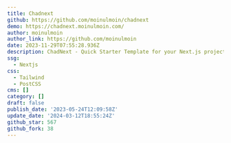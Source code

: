 ```yaml
---
title: Chadnext
github: https://github.com/moinulmoin/chadnext
demo: https://chadnext.moinulmoin.com/
author: moinulmoin
author_link: https://github.com/moinulmoin
date: 2023-11-29T07:55:28.936Z
description: ChadNext - Quick Starter Template for your Next.js project.
ssg:
  - Nextjs
css:
  - Tailwind
  - PostCSS
cms: []
category: []
draft: false
publish_date: '2023-05-24T12:09:58Z'
update_date: '2024-03-12T18:55:24Z'
github_star: 567
github_fork: 38
---
```

